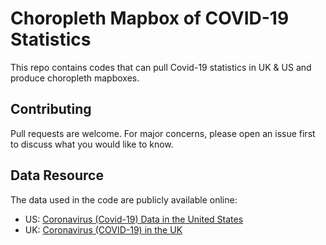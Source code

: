 # Choropleth Mapbox of COVID-19 Statistics
This repo contains codes that can pull Covid-19 statistics in UK & US and produce choropleth mapboxes.

## Contributing
Pull requests are welcome. For major concerns, please open an issue first to discuss what you would like to know.

## Data Resource
The data used in the code are publicly available online:
- US: [Coronavirus (Covid-19) Data in the United States](https://github.com/nytimes/covid-19-data)
- UK: [Coronavirus (COVID-19) in the UK](https://coronavirus.data.gov.uk/)
